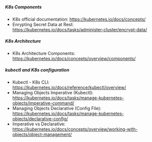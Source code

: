 ##### K8s Components
* K8s official documentation: https://kubernetes.io/docs/concepts/
* Enrypting Secret Data at Rest: https://kubernetes.io/docs/tasks/administer-cluster/encrypt-data/

##### K8s Architecture
* K8s Architecture Components: https://kubernetes.io/docs/concepts/overview/components/

##### kubectl and K8s configuration 
* Kubectl - K8s CLI: https://kubernetes.io/docs/reference/kubectl/overview/
* Managing Objects Imperative (Kubectl): https://kubernetes.io/docs/tasks/manage-kubernetes-objects/imperative-command/
* Managing Objects Declarative (Config File): https://kubernetes.io/docs/tasks/manage-kubernetes-objects/declarative-config/
* Imperative vs Declarative: https://kubernetes.io/docs/concepts/overview/working-with-objects/object-management/
